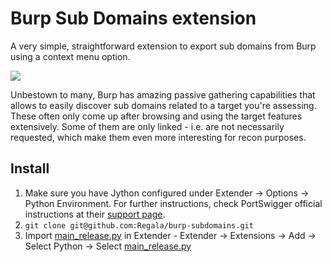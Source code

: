 # Burp Sub Domains extension

A very simple, straightforward extension to export sub domains from Burp using a context menu option. 

![](http://g.recordit.co/qnpcbcsJH6.gif)

Unbestown to many, Burp has amazing passive gathering capabilities that allows to easily discover sub domains related to a target you're assessing. These often only come up after browsing and using the target features extensively. Some of them are only linked - i.e. are not necessarily requested, which make them even more interesting for recon purposes.

## Install

1. Make sure you have Jython configured under Extender -> Options -> Python Environment. For further instructions, check PortSwigger official instructions at their [support page](https://support.portswigger.net/customer/portal/articles/1965930-how-to-install-an-extension-in-burp-suite).
2. `git clone git@github.com:Regala/burp-subdomains.git`
3. Import [main_release.py](main_release.py) in Extender - Extender -> Extensions -> Add -> Select Python -> Select [main_release.py](main_release.py)


